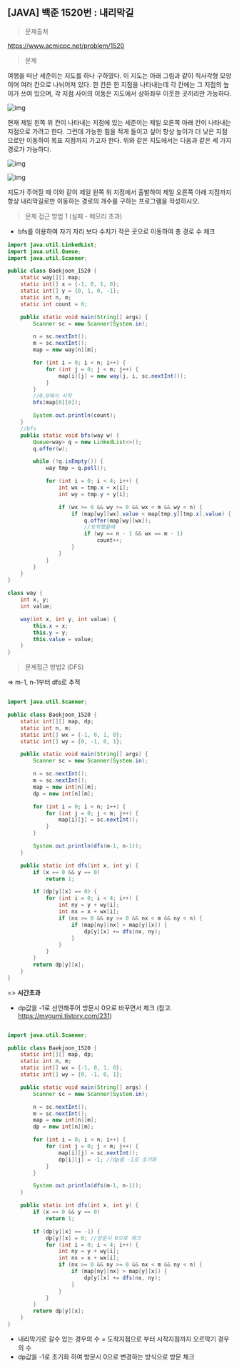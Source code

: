 ## [JAVA] 백준 1520번 : 내리막길

> 문제출처

https://www.acmicpc.net/problem/1520



> 문제

여행을 떠난 세준이는 지도를 하나 구하였다. 이 지도는 아래 그림과 같이 직사각형 모양이며 여러 칸으로 나뉘어져 있다. 한 칸은 한 지점을 나타내는데 각 칸에는 그 지점의 높이가 쓰여 있으며, 각 지점 사이의 이동은 지도에서 상하좌우 이웃한 곳끼리만 가능하다.

![img](https://www.acmicpc.net/upload/201004/1.PNG)

현재 제일 왼쪽 위 칸이 나타내는 지점에 있는 세준이는 제일 오른쪽 아래 칸이 나타내는 지점으로 가려고 한다. 그런데 가능한 힘을 적게 들이고 싶어 항상 높이가 더 낮은 지점으로만 이동하여 목표 지점까지 가고자 한다. 위와 같은 지도에서는 다음과 같은 세 가지 경로가 가능하다.

![img](https://www.acmicpc.net/upload/201004/2.png)

![img](https://www.acmicpc.net/upload/201004/3.PNG)

지도가 주어질 때 이와 같이 제일 왼쪽 위 지점에서 출발하여 제일 오른쪽 아래 지점까지 항상 내리막길로만 이동하는 경로의 개수를 구하는 프로그램을 작성하시오.



> 문제 접근 방법 1 (실패 - 메모리 초과)

- bfs를 이용하여 자기 자리 보다 수치가 작은 곳으로 이동하여 총 경로 수 체크

```java
import java.util.LinkedList;
import java.util.Queue;
import java.util.Scanner;

public class Baekjoon_1520 {
    static way[][] map;
    static int[] x = {-1, 0, 1, 0};
    static int[] y = {0, 1, 0, -1};
    static int n, m;
    static int count = 0;

    public static void main(String[] args) {
        Scanner sc = new Scanner(System.in);

        n = sc.nextInt();
        m = sc.nextInt();
        map = new way[n][m];

        for (int i = 0; i < n; i++) {
            for (int j = 0; j < m; j++) {
                map[i][j] = new way(j, i, sc.nextInt());
            }
        }
        //0,0에서 시작
        bfs(map[0][0]);

        System.out.println(count);
    }
    //bfs
    public static void bfs(way w) {
        Queue<way> q = new LinkedList<>();
        q.offer(w);

        while (!q.isEmpty()) {
            way tmp = q.poll();

            for (int i = 0; i < 4; i++) {
                int wx = tmp.x + x[i];
                int wy = tmp.y + y[i];

                if (wx >= 0 && wy >= 0 && wx < m && wy < n) {
                    if (map[wy][wx].value < map[tmp.y][tmp.x].value) {
                        q.offer(map[wy][wx]);
                        //도착했을때
                        if (wy == n - 1 && wx == m - 1)
                            count++;
                    }
                }
            }
        }
    }
}

class way {
    int x, y;
    int value;

    way(int x, int y, int value) {
        this.x = x;
        this.y = y;
        this.value = value;
    }
}
```



> 문제접근 방법2 (DFS) 

=> m-1, n-1부터 dfs로 추적 

```java

import java.util.Scanner;

public class Baekjoon_1520 {
    static int[][] map, dp;
    static int n, m;
    static int[] wx = {-1, 0, 1, 0};
    static int[] wy = {0, -1, 0, 1};

    public static void main(String[] args) {
        Scanner sc = new Scanner(System.in);

        n = sc.nextInt();
        m = sc.nextInt();
        map = new int[n][m];
        dp = new int[n][m];

        for (int i = 0; i < n; i++) {
            for (int j = 0; j < m; j++) {
                map[i][j] = sc.nextInt();
            }
        }

        System.out.println(dfs(m-1, n-1));
    }

    public static int dfs(int x, int y) {
        if (x == 0 && y == 0)
            return 1;

        if (dp[y][x] == 0) {
            for (int i = 0; i < 4; i++) {
                int ny = y + wy[i];
                int nx = x + wx[i];
                if (nx >= 0 && ny >= 0 && nx < m && ny < n) {
                    if (map[ny][nx] > map[y][x]) {
                        dp[y][x] += dfs(nx, ny);
                    }
                }
            }
        }
        return dp[y][x];
    }
}
```

=> **시간초과**



- dp값을 -1로 선언해주어 방문시 0으로 바꾸면서 체크 (참고. https://mygumi.tistory.com/231)

```java

import java.util.Scanner;

public class Baekjoon_1520 {
    static int[][] map, dp;
    static int n, m;
    static int[] wx = {-1, 0, 1, 0};
    static int[] wy = {0, -1, 0, 1};

    public static void main(String[] args) {
        Scanner sc = new Scanner(System.in);

        n = sc.nextInt();
        m = sc.nextInt();
        map = new int[n][m];
        dp = new int[n][m];

        for (int i = 0; i < n; i++) {
            for (int j = 0; j < m; j++) {
                map[i][j] = sc.nextInt();
                dp[i][j] = -1; //dp를 -1로 초기화
            }
        }

        System.out.println(dfs(m-1, n-1));
    }

    public static int dfs(int x, int y) {
        if (x == 0 && y == 0)
            return 1;

        if (dp[y][x] == -1) {
            dp[y][x] = 0; //방문시 0으로 체크
            for (int i = 0; i < 4; i++) {
                int ny = y + wy[i];
                int nx = x + wx[i];
                if (nx >= 0 && ny >= 0 && nx < m && ny < n) {
                    if (map[ny][nx] > map[y][x]) {
                        dp[y][x] += dfs(nx, ny);
                    }
                }
            }
        }
        return dp[y][x];
    }
}
```

- 내리막기로 갈수 있는 경우의 수 = 도착지점으로 부터 시작지점까지 오르막기 경우의 수 
- dp값을 -1로 초기화 하여 방문시 0으로 변경하는 방식으로 방문 체크